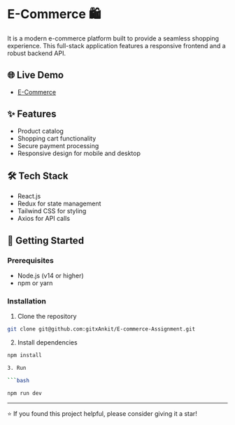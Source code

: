 # E-Commerce 🛍️

It is a modern e-commerce platform built to provide a seamless shopping experience. This full-stack application features a responsive frontend and a robust backend API.

## 🌐 Live Demo

- [E-Commerce](https://reliable-cactus-79c52c.netlify.app/)

## ✨ Features

- Product catalog
- Shopping cart functionality
- Secure payment processing
- Responsive design for mobile and desktop

## 🛠️ Tech Stack

- React.js
- Redux for state management
- Tailwind CSS for styling
- Axios for API calls

## 🚀 Getting Started

### Prerequisites

- Node.js (v14 or higher)
- npm or yarn

### Installation

1. Clone the repository

```bash
git clone git@github.com:gitxAnkit/E-commerce-Assignment.git
```

2. Install dependencies

```bash
npm install
```

````bash
3. Run

```bash

npm run dev
````

---

⭐️ If you found this project helpful, please consider giving it a star!
